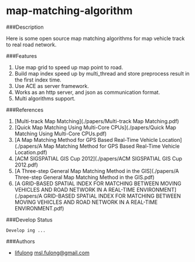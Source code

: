 map-matching-algorithm
======================


###Description

Here is some open source map matching algorithms for map vehicle track to real road network.


###Features

1.	Use map grid to speed up map point to road.
2.	Build map index speed up by multi_thread and store preprocess result in the first index time.
3.	Use ACE as server framework.
4.	Works as an http server, and json as communication format.
5.	Multi algorithms support.

###References

1.	[Multi-track Map Matching](./papers/Multi-track Map Matching.pdf)
2.	[Quick Map Matching Using Multi-Core CPUs](./papers/Quick Map Matching Using Multi-Core CPUs.pdf)
3.	[A Map Matching Method for GPS Based Real-Time Vehicle Location](./papers/A Map Matching Method for GPS Based Real-Time Vehicle Location.pdf)
4.	[ACM SIGSPATIAL GIS Cup 2012](./papers/ACM SIGSPATIAL GIS Cup 2012.pdf)
5.	[A Three-step General Map Matching Method in the GIS](./papers/A Three-step General Map Matching Method in the GIS.pdf)
6.	[A GRID-BASED SPATIAL INDEX FOR MATCHING BETWEEN MOVING VEHICLES AND ROAD NETWORK IN A REAL-TIME ENVIRONMENT](./papers/A GRID-BASED SPATIAL INDEX FOR MATCHING BETWEEN MOVING VEHICLES AND ROAD NETWORK IN A REAL-TIME ENVIRONMENT.pdf)

###Develop Status

	Develop ing ...

###Authors

*	[lifulong](https://github.com/lifulong)			[msl.fulong@gmail.com](mailto:msl.fulong@gmail.com)


